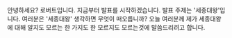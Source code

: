 안녕하세요? 로버트입니다. 지금부터 발표를 시작하겠습니다. 발표 주제는 '세종대왕'입니다. 여러분은 '세종대왕' 생각하면 무엇이 떠오릅니까? 오늘 여러분께 제가 세종대왕에 대해 알지도 모르는 한 가지도 한 모르지도 모르는것에 말씀드리려고 합니다.
